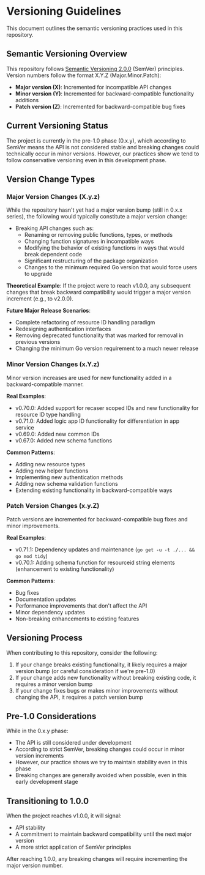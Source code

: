 # Versioning Guidelines

This document outlines the semantic versioning practices used in this repository.

## Semantic Versioning Overview

This repository follows [Semantic Versioning 2.0.0](https://semver.org/) (SemVer) principles. Version numbers follow the format X.Y.Z (Major.Minor.Patch):

- **Major version (X)**: Incremented for incompatible API changes
- **Minor version (Y)**: Incremented for backward-compatible functionality additions
- **Patch version (Z)**: Incremented for backward-compatible bug fixes

## Current Versioning Status

The project is currently in the pre-1.0 phase (0.x.y), which according to SemVer means the API is not considered stable and breaking changes could technically occur in minor versions. However, our practices show we tend to follow conservative versioning even in this development phase.

## Version Change Types

### Major Version Changes (X.y.z)

While the repository hasn't yet had a major version bump (still in 0.x.x series), the following would typically constitute a major version change:

- Breaking API changes such as:
  - Renaming or removing public functions, types, or methods
  - Changing function signatures in incompatible ways
  - Modifying the behavior of existing functions in ways that would break dependent code
  - Significant restructuring of the package organization
  - Changes to the minimum required Go version that would force users to upgrade

**Theoretical Example**: If the project were to reach v1.0.0, any subsequent changes that break backward compatibility would trigger a major version increment (e.g., to v2.0.0).

**Future Major Release Scenarios**:
- Complete refactoring of resource ID handling paradigm
- Redesigning authentication interfaces
- Removing deprecated functionality that was marked for removal in previous versions
- Changing the minimum Go version requirement to a much newer release

### Minor Version Changes (x.Y.z)

Minor version increases are used for new functionality added in a backward-compatible manner.

**Real Examples**:
- v0.70.0: Added support for recaser scoped IDs and new functionality for resource ID type handling
- v0.71.0: Added logic app ID functionality for differentiation in app service
- v0.69.0: Added new common IDs
- v0.67.0: Added new schema functions

**Common Patterns**:
- Adding new resource types
- Adding new helper functions
- Implementing new authentication methods
- Adding new schema validation functions
- Extending existing functionality in backward-compatible ways

### Patch Version Changes (x.y.Z)

Patch versions are incremented for backward-compatible bug fixes and minor improvements.

**Real Examples**:
- v0.71.1: Dependency updates and maintenance (`go get -u -t ./... && go mod tidy`)
- v0.70.1: Adding schema function for resourceid string elements (enhancement to existing functionality)

**Common Patterns**:
- Bug fixes
- Documentation updates
- Performance improvements that don't affect the API
- Minor dependency updates
- Non-breaking enhancements to existing features

## Versioning Process

When contributing to this repository, consider the following:

1. If your change breaks existing functionality, it likely requires a major version bump (or careful consideration if we're pre-1.0)
2. If your change adds new functionality without breaking existing code, it requires a minor version bump
3. If your change fixes bugs or makes minor improvements without changing the API, it requires a patch version bump

## Pre-1.0 Considerations

While in the 0.x.y phase:

- The API is still considered under development
- According to strict SemVer, breaking changes could occur in minor version increments
- However, our practice shows we try to maintain stability even in this phase
- Breaking changes are generally avoided when possible, even in this early development stage

## Transitioning to 1.0.0

When the project reaches v1.0.0, it will signal:

- API stability
- A commitment to maintain backward compatibility until the next major version
- A more strict application of SemVer principles

After reaching 1.0.0, any breaking changes will require incrementing the major version number.
